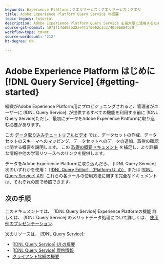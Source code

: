 ```yaml
---
keywords: Experience Platform；クエリサービス；クエリサービス；クエリ
title: Adobe Experience Platform Query Service の概要
topic-legacy: tutorial
description: Adobe Experience Platform Query Service を最大限に活用するために必要な手順の分類
source-git-commit: a071f14dd92b22ae4f1f0e62c3d374069b684b79
workflow-type: tm+mt
source-wordcount: '212'
ht-degree: 8%

---
```


# Adobe Experience Platform はじめに [!DNL Query Service] {#getting-started}

組織がAdobe Experience Platform用にプロビジョニングされると、管理者がユーザーに [!DNL Query Service]. が提供するすべての機能を利用する前に [!DNL Query Service]ただし、最初にデータをAdobe Experience Platformに取り込む必要があります。

この [データ取り込みチュートリアルビデオ](https://experienceleague.adobe.com/docs/platform-learn/tutorials/data-ingestion/create-datasets-and-ingest-data.html?lang=ja) では、データセットの作成、データセットのスキーマへのマッピング、データセットへのデータの追加、取得の確認に関する概要を説明します。 この [取得の概要ドキュメント](../../ingestion/home.md) を補足し、より詳細な情報や他の学習リソースへのリンクを提供します。

データをAdobe Experience Platformに取り込んだら、 [!DNL Query Service] 次のいずれかを使用： [[!DNL Query Editor] （Platform UI の）](../ui/user-guide.md) または [[!DNL Query Service] API](../api/getting-started.md). これらの各ツールの使用方法に関する完全なドキュメントは、それぞれの節で参照できます。

## 次の手順

このドキュメントでは、 [!DNL Query Service] Experience Platformの機能 詳しくは、 [!DNL Query Service] のメリットデータ処理について詳しくは、 [使用例のプレゼンテーション](./use-case.md).

次のリソースは、 [!DNL Query Service]:

- [[!DNL Query Service] UI の概要](../ui/overview.md)
- [[!DNL Query Service] 資格情報](../ui/credentials.md)
- [クライアント接続の概要](../clients/overview.md)
